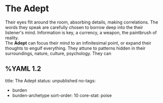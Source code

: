 # The Adept
Their eyes flit around the room, absorbing details, making correlations. The words they speak are carefully chosen to borrow deep into the their listener's mind. Information is key, a currency, a weapon, the paintbrush of reality.   
The **Adept** can focus their mind to an infinitesimal point, or expand their thoughts to engulf everything. They attune to patterns hidden in their surroundings, nature, culture, psychology. They can 

%YAML 1.2
---
title: The Adept
status: unpublished
no-tags:
  - burden
  - burden-archetype
sort-order: 10
core-stat: poise